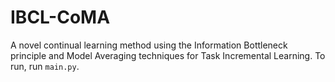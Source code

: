 # IBCL-CoMA
A novel continual learning method using the Information Bottleneck principle and Model Averaging techniques for Task Incremental Learning.
To run, run ```main.py```.
